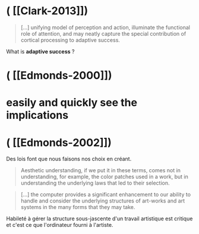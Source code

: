 # ( [[Clark-2013]])


> [...] unifying model of perception and action, illuminate the functional role of attention, and may neatly capture the special contribution of cortical processing to adaptive success.

What is **adaptive success** ?



# ( [[Edmonds-2000]])


easily and quickly see the implications
=======================================



# ( [[Edmonds-2002]])


Des lois font que nous faisons nos choix en créant.

>Aesthetic understanding, if we put it in these terms, comes not in understanding, for example, the color patches used in a work, but in understanding the underlying laws that led to their selection.


> [...] the computer provides a significant enhancement to our ability to handle and consider the underlying structures of art-works and art systems in the many forms that they may take.

Habileté à gérer la structure sous-jascente d'un travail artistique est critique et c'est ce que l'ordinateur fourni à l'artiste.



